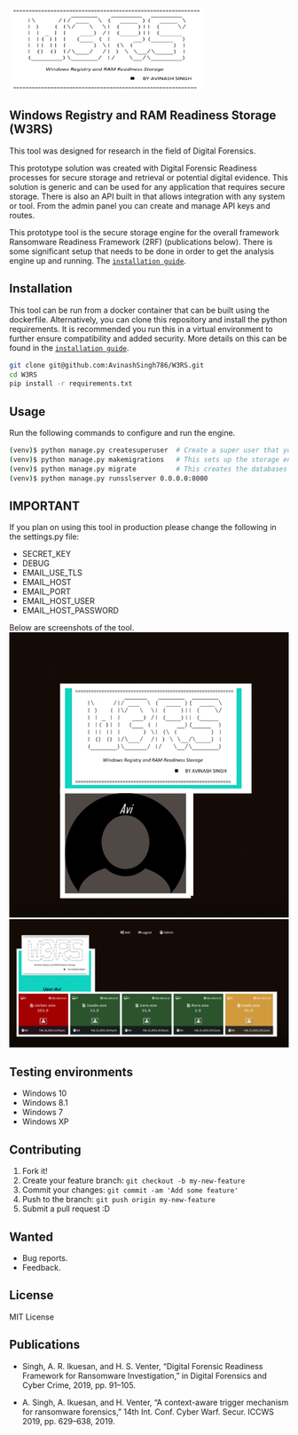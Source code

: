 <img src="https://github.com/AvinashSingh786/W3RS/raw/master/static/assets/img/w3rs.png" height="150" width="350"/>
  
 
## Windows Registry and RAM  Readiness Storage (W3RS)
This tool was designed for research in the field of Digital Forensics.

This prototype solution was created with Digital Forensic Readiness processes for secure storage and retrieval or potential digital evidence. This solution is generic and can be used for any application  that requires secure storage. There is also an API built in that allows integration with any system or tool. From the admin panel you can create and manage API keys and routes.
  
This prototype tool is the secure storage engine for the overall framework Ransomware Readiness Framework (2RF) (publications below). There is some significant setup that needs to be done in order to get the analysis engine up and running. The [`installation guide`](https://github.com/AvinashSingh786/W3RS/raw/master/Installation_Guide.pdf).  

## Installation
This tool can be run from a docker container that can be built using the dockerfile. Alternatively, you can clone this repository and install the python requirements. It is recommended you run this in a virtual environment to further ensure compatibility and added security. More details on this can be found in the [`installation guide`](https://github.com/AvinashSingh786/W3RS/raw/master/Installation_Guide.pdf).  
```bash
git clone git@github.com:AvinashSingh786/W3RS.git
cd W3RS
pip install -r requirements.txt
```


## Usage
Run the following commands to configure and run the engine.

```bash
(venv)$ python manage.py createsuperuser  # Create a super user that you will use as the admin
(venv)$ python manage.py makemigrations   # This sets up the storage engine and databases
(venv)$ python manage.py migrate          # This creates the databases and interfaces
(venv)$ python manage.py runsslserver 0.0.0.0:8000  
``` 

## IMPORTANT
If you plan on using this tool in production please change the following in the settings.py file:
- SECRET_KEY
- DEBUG
- EMAIL_USE_TLS 
- EMAIL_HOST 
- EMAIL_PORT
- EMAIL_HOST_USER
- EMAIL_HOST_PASSWORD
 
Below are screenshots of the tool.
<img src="https://github.com/AvinashSingh786/W3RS/raw/master/static/assets/img/home.png" />
<img src="https://github.com/AvinashSingh786/W3RS/raw/master/static/assets/img/details.png" />
 
## Testing environments
  - Windows 10
  - Windows 8.1
  - Windows 7
  - Windows XP

## Contributing
 
1. Fork it!
2. Create your feature branch: `git checkout -b my-new-feature`
3. Commit your changes: `git commit -am 'Add some feature'`
4. Push to the branch: `git push origin my-new-feature`
5. Submit a pull request :D

## Wanted
 
  - Bug reports.
  - Feedback.


## License
 
MIT License

## Publications
*	Singh, A. R. Ikuesan, and H. S. Venter, “Digital Forensic Readiness Framework for Ransomware Investigation,” in Digital Forensics and Cyber Crime, 2019, pp. 91–105.

*	A. Singh, A. Ikuesan, and H. Venter, “A context-aware trigger mechanism for ransomware forensics,” 14th Int. Conf. Cyber Warf. Secur. ICCWS 2019, pp. 629–638, 2019.
